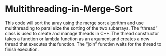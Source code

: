 # Multithreading-in-Merge-Sort
This code will sort the array using the merge sort algorithm and use multithreading to parallelize the sorting of the two subarrays. The “thread” class is used to create and manage threads in C++. The thread constructor takes a function or lambda function as an argument and creates a new thread that executes that function. The “join” function waits for the thread to finish execution.
